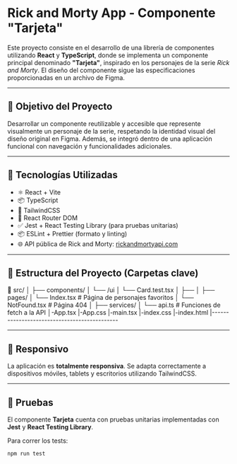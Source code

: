 # Rick and Morty App - Componente "Tarjeta"

Este proyecto consiste en el desarrollo de una librería de componentes utilizando **React** y **TypeScript**, donde se implementa un componente principal denominado **"Tarjeta"**, inspirado en los personajes de la serie *Rick and Morty*. El diseño del componente sigue las especificaciones proporcionadas en un archivo de Figma.

---

## 🚀 Objetivo del Proyecto

Desarrollar un componente reutilizable y accesible que represente visualmente un personaje de la serie, respetando la identidad visual del diseño original en Figma. Además, se integró dentro de una aplicación funcional con navegación y funcionalidades adicionales.

---

## 🧪 Tecnologías Utilizadas

- ⚛️ React + Vite
- 📦 TypeScript
- 🎨 TailwindCSS
- 📄 React Router DOM
- ✅ Jest + React Testing Library (para pruebas unitarias)
- 📦 ESLint + Prettier (formato y linting)
- 🌐 API pública de Rick and Morty: [rickandmortyapi.com](https://rickandmortyapi.com/)

---

## 🧱 Estructura del Proyecto (Carpetas clave)

📁 src/
│
├── components/
│ └── /ui
│ └── Card.test.tsx
│
├── 
│
├── pages/
│ └── Index.tsx # Página de personajes favoritos
│ └── NotFound.tsx # Página 404
│
├── services/
│ └── api.ts # Funciones de fetch a la API
│-App.tsx
|-App.css
|-main.tsx
|-index.css
|-index.html
|---------------------------------------------

---

## 📱 Responsivo

La aplicación es **totalmente responsiva**. Se adapta correctamente a dispositivos móviles, tablets y escritorios utilizando TailwindCSS.

---

## 🧪 Pruebas

El componente **Tarjeta** cuenta con pruebas unitarias implementadas con **Jest** y **React Testing Library**.

Para correr los tests:

```bash
npm run test
